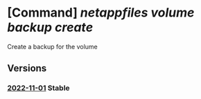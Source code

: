 # [Command] _netappfiles volume backup create_

Create a backup for the volume

## Versions

### [2022-11-01](/Resources/mgmt-plane/L3N1YnNjcmlwdGlvbnMve30vcmVzb3VyY2Vncm91cHMve30vcHJvdmlkZXJzL21pY3Jvc29mdC5uZXRhcHAvbmV0YXBwYWNjb3VudHMve30vY2FwYWNpdHlwb29scy97fS92b2x1bWVzL3t9L2JhY2t1cHMve30=/2022-11-01.xml) **Stable**

<!-- mgmt-plane /subscriptions/{}/resourcegroups/{}/providers/microsoft.netapp/netappaccounts/{}/capacitypools/{}/volumes/{}/backups/{} 2022-11-01 -->

